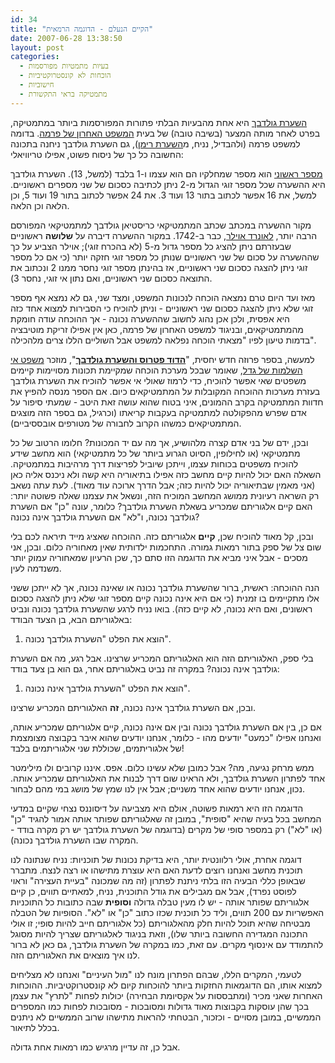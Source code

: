 ```yaml
---
id: 34
title: "הקיים הנעלם - הדוגמה הרמאית"
date: 2007-06-28 13:38:50
layout: post
categories: 
  - בעיות מתמטיות מפורסמות
  - הוכחות לא קונסטרוקטיביות
  - חישוביות
  - מתמטיקה בראי התקשורת
---
```

<a href="http://he.wikipedia.org/wiki/%D7%94%D7%A9%D7%A2%D7%A8%D7%AA_%D7%92%D7%95%D7%9C%D7%93%D7%91%D7%9A">השערת גולדבך</a> היא אחת מהבעיות הבלתי פתורות המפורסמות ביותר במתמטיקה, בפרט לאחר מותה המצער (בשיבה טובה) של בעית <a href="http://he.wikipedia.org/wiki/%D7%94%D7%9E%D7%A9%D7%A4%D7%98_%D7%94%D7%90%D7%97%D7%A8%D7%95%D7%9F_%D7%A9%D7%9C_%D7%A4%D7%A8%D7%9E%D7%94">המשפט האחרון של פרמה</a>. בדומה למשפט פרמה (ולהבדיל, נניח, מ<a href="http://he.wikipedia.org/wiki/%D7%94%D7%A9%D7%A2%D7%A8%D7%AA_%D7%A8%D7%99%D7%9E%D7%9F">השערת רימן</a>), גם השערת גולדבך ניחנה בתכונה החשובה כל כך של ניסוח פשוט, אפילו טריוויאלי:

<a href="http://he.wikipedia.org/wiki/%D7%9E%D7%A1%D7%A4%D7%A8_%D7%A8%D7%90%D7%A9%D7%95%D7%A0%D7%99">מספר ראשוני</a> הוא מספר שמחלקיו הם הוא עצמו ו-1 בלבד (למשל, 13). השערת גולדבך היא ההשערה שכל מספר זוגי הגדול מ-2 ניתן לכתיבה כסכום של שני מספרים ראשוניים. למשל, את 16 אפשר לכתוב בתור 13 ועוד 3. את 24 אפשר לכתוב בתור 19 ועוד 5, וכן הלאה וכן הלאה.

מקור ההשערה במכתב שכתב המתמטיקאי כריסטיאן גולדבך למתמטיקאי המפורסם הרבה יותר, <a href="http://he.wikipedia.org/wiki/%D7%9C%D7%90%D7%95%D7%A0%D7%A8%D7%93_%D7%90%D7%95%D7%99%D7%9C%D7%A8">לאונרד אוילר</a>, כבר ב-1742. במקור ההשערה דיברה על <strong>שלושה</strong> ראשוניים שבעזרתם ניתן להציג כל מספר גדול מ-5 (לא בהכרח זוגי); אוילר הצביע על כך שההשערה על סכום של שני ראשוניים שנותן כל מספר זוגי חזקה יותר (כי אם כל מספר זוגי  ניתן להצגה כסכום שני ראשוניים, אז בהינתן מספר זוגי נחסר ממנו 2 ונכתוב את התוצאה כסכום שני ראשוניים, ואם נתון אי זוגי, נחסר 3).

מאז ועד היום טרם נמצאה הוכחה לנכונות המשפט, ומצד שני, גם לא נמצא אף מספר זוגי שלא ניתן להצגה כסכום שני ראשוניים - וניתן להוכיח כי הסבירות למצוא אחד כזה היא אפסית, ולכן אכן נהוג לחשוב שההשערה נכונה - אך ההוכחה עודה חומקת מהמתמטיקאים, ובניגוד למשפט האחרון של פרמה, כאן אין אפילו זריקת מוטיבציה בדמות טיעון לפיו "מצאתי הוכחה נפלאה למשפט אבל השוליים הללו צרים מלהכילה".

למעשה, בספר פרוזה חדש יחסית, "<a href="http://www.ybook.co.il/catalog1.asp?bID=3621983"><strong>הדוד פטרוס והשערת גולדבך</strong></a>", מוזכר <a href="http://he.wikipedia.org/wiki/%D7%9E%D7%A9%D7%A4%D7%98%D7%99_%D7%90%D7%99_%D7%94%D7%A9%D7%9C%D7%9E%D7%95%D7%AA_%D7%A9%D7%9C_%D7%92%D7%93%D7%9C">משפט אי השלמות של גדל</a>, שאומר שבכל מערכת הוכחה שמקיימת תכונות מסויימות קיימים משפטים שאי אפשר להוכיח, כדי לרמוז שאולי אי אפשר להוכיח את השערת גולדבך בעזרת מערכות ההוכחה המקובלות על המתמטיקאים כיום. אם הספר מנסה להפיץ את חדוות המתמטיקה בקרב ההמונים, איני בטוח שהוא עושה זאת היטב - שמעתי סיפור על אדם שפרש מהפקולטה למתמטיקה בעקבות קריאתו (וכרגיל, גם בספר הזה מוצגים המתמטיקאים כמשהו הקרוב לחבורה של מטורפים אובססיביים).

ובכן, ידם של בני אדם קצרה מלהושיע, אך מה עם יד המכונות? חלומו הרטוב של כל מתמטיקאי (או לחילופין, הסיוט הגרוע ביותר של כל מתמטיקאי) הוא מחשב שידע להוכיח משפטים בכוחות עצמו, וייתכן שיוביל לפריצות דרך מרהיבות במתמטיקה. השאלה האם יכול להיות קיים מחשב כזה אפילו בתיאוריה היא קשה ולא ניכנס אליה כאן (אני מאמין שבתיאוריה יכול להיות כזה; אבל הדרך ארוכה עוד מאוד). לעת עתה נשאב רק השראה רעיונית ממושג המחשב המוכיח הזה, ונשאל את עצמנו שאלה פשוטה יותר: האם קיים אלגוריתם שמכריע בשאלת השערת גולדבך? כלומר, עונה "כן" אם השערת גולדבך נכונה, ו"לא" אם השערת גולדבך אינה נכונה?

ובכן, קל מאוד להוכיח שכן, <strong>קיים</strong> אלגוריתם כזה. ההוכחה שאציג מייד תיראה לכם בלי שום צל של ספק בתור רמאות גמורה. התחכמות ילדותית שאין מאחוריה כלום. ובכן, אני מסכים - אבל איני מביא את הדוגמה הזו סתם כך, שכן הרעיון שמאחוריה עמוק יותר משנדמה לעין.

הנה ההוכחה: ראשית, ברור שהשערת גולדבך נכונה או שאינה נכונה, אך לא ייתכן ששני אלו מתקיימים בו זמנית (כי אם היא אינה נכונה קיים מספר זוגי שלא ניתן להצגה כסכום ראשונים, ואם היא נכונה, לא קיים כזה). בואו נניח לרגע שהשערת גולדבך נכונה ונביט באלגוריתם הבא, בן הצעד הבודד:
<ol>
	<li> הוצא את הפלט "השערת גולדבך נכונה".</li>
</ol>
בלי ספק, האלגוריתם הזה הוא האלגוריתם המכריע שרצינו. אבל רגע, מה אם השערת גולדבך אינה נכונה? במקרה זה נביט באלגוריתם אחר, גם הוא בן צעד בודד:
<ol>
	<li>הוצא את הפלט "השערת גולדבך אינה נכונה".</li>
</ol>
ובכן, אם השערת גולדבך אינה נכונה, <strong>זה</strong> האלגוריתם המכריע שרצינו.

אם כן, בין אם השערת גולדבך נכונה ובין אם אינה נכונה, קיים אלגוריתם שמכריע אותה, ואנחנו אפילו "כמעט" יודעים מהו - כלומר, אנחנו יודעים שהוא איבר בקבוצה מצומצמת של אלגוריתמים, שכוללת שני אלגוריתמים בלבד!

ממש מרחק נגיעה, מה? אבל כמובן שלא עשינו כלום. אפס. איננו קרובים ולו מילימטר אחד לפתרון השערת גולדבך, ולא הראינו שום דרך לבנות את האלגוריתם שמכריע אותה. נכון, אנחנו יודעים שהוא אחד משניים; אבל אין לנו שמץ של מושג במי מהם לבחור.

הדוגמה הזו היא רמאות פשוטה, אולם היא מצביעה על דיסוננס נצחי שקיים במדעי המחשב בכל בעיה שהיא "סופית", במובן זה שאלגוריתם שפותר אותה אמור להגיד "כן" (או "לא") רק במספר סופי של מקרים (בדוגמה של השערת גולדבך יש רק מקרה בודד - המקרה שבו השערת גולדבך נכונה).

דוגמה אחרת, אולי רלוונטית יותר, היא בדיקת נכונות של תוכניות: נניח שנתונה לנו תוכנית מחשב ואנחנו רוצים לדעת האם היא עוצרת מתישהו או רצה לנצח. מתברר שבאופן כללי הבעיה הזו בלתי ניתנת לפתרון (זה מה שמכונה "בעיית העצירה" וראוי לפוסט נפרד), אבל אם מגבילים את גודל התוכנית, נניח, למאתיים תווים, כן קיים אלגוריתם שפותר אותה - יש לו מעין טבלה גדולה <strong>וסופית</strong> שבה כתובות כל התוכניות האפשריות עם 200 תווים, וליד כל תוכנית שכזו כתוב "כן" או "לא". הסופיות של הטבלה מבטיחה שהיא תוכל להיות חלק מהאלגוריתם (כל אלגוריתם חייב להיות סופי; זו אולי התכונה המגדירה החשובה ביותר שלו), וזאת בניגוד לאלגוריתם שצריך להיות מסוגל להתמודד עם אינסוף מקרים. עם זאת, כמו במקרה של השערת גולדבך, גם כאן לא ברור לנו איך מוצאים את האלגוריתם הזה.

לטעמי, המקרים הללו, שבהם הפתרון מונח לנו "מול העיניים" ואנחנו לא מצליחים למצוא אותו, הם הדוגמאות החזקות ביותר להוכחות קיום לא קונסטרוקטיביות. ההוכחות האחרות שאני מכיר (ומתבססות על אקסיומת הבחירה) יכולות לפחות "לתרץ" את עצמן בכך שהן עוסקות בקבוצות מאוד גדולות ומסובכות - מסובכות לפחות כמו המספרים הממשיים, במובן מסויים - וכזכור, הבטחתי להראות מתישהו שרוב הממשיים לא ניתנים בכלל לתיאור.

אבל כן, זה עדיין מרגיש כמו רמאות אחת גדולה.
